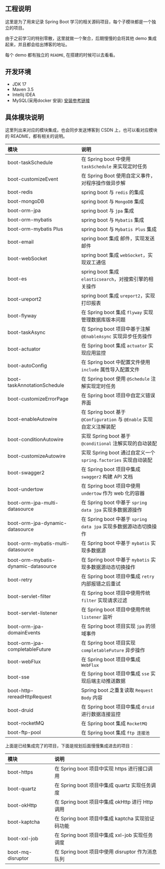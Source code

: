 ## 工程说明

这里是为了用来记录 Spring Boot 学习的相关源码项目，每个子模块都是一个独立的项目。

由于之前学习的特别零散，这里就做一个聚合，后期慢慢的会将其他 demo 集成起来，并且都会给出博客的地址。

每个 demo 都有独立的 `README`, 在搭建的时候可以去看看。

## 开发环境

- JDK 17
- Maven 3.5 
- Intellij IDEA
- MySQL(采用docker 安装) [安装参考链接](https://blog.csdn.net/qq_18948359/article/details/125486934?spm=1001.2014.3001.5502)

## 具体模块说明

这里列出来对应的模块集成，也会同步发送博客到 CSDN 上，也可以看对应模块的 README，都有相关的说明。

| 模块                                  | 说明                                                      |
|:------------------------------------|:--------------------------------------------------------|
| boot-taskSchedule                   | 在 Spring boot 中使用 `taskSchedule` 来实现定时任务                |
| boot-customizeEvent                 | 在 Spring Boot 使用自定义事件，对程序操作做异步解                         |
| boot-redis                          | spring boot 与 `redis` 的集成                               |
| boot-mongoDB                        | spring boot 与 `MongoDB` 集成                              |
| boot-orm-jpa                        | spring boot 与 `jpa` 集成                                  |
| boot-orm-mybatis                    | spring boot 与 `Mybatis` 集成                              |
| boot-orm-mybatis Plus               | spring boot 与 `Mybatis Plus` 集成                         |
| boot-email                          | spring boot 集成 邮件，实现发送邮件                                |
| boot-webSocket                      | spring boot 集成 `webSocket`，实现双工通信                       |
| boot-es                             | spring boot 集成 `elasticsearch`，对搜索引擎的相关操作               |
| boot-ureport2                       | spring boot 集成 `ureport2`，实现打印报表                        |
| boot-flyway                         | 在 Spring boot 集成 `flyway` 实现管理数据库版本问题                   |
| boot-taskAsync                      | 在 Spring boot 项目中基于注解 `@EnableAsync` 实现异步任务操作           |
| boot-actuator                       | 在 Spring boot 集成 `actuator` 实现应用监控                      |
| boot-autoConfig                     | 在 Spring boot 中配置文件使用 `include` 属性导入配置文件                |
| boot-taskAnnotationSchedule         | 在 Spring boot 使用 `@Schedule` 注解实现定时任务                   |
| boot-customizeErrorPage             | 在 Spring boot 项目中自定义错误界面                                |
| boot-enableAutowire                 | 在 Spring boot 基于 `@Configuration` 与 `@Enable` 实现自定义注解装配 |
| boot-conditionAutowire              | 实现 Spring boot 基于 `@conditional` 注解实现的自动装配              |
| boot-customizeAutowire              | 实现 Spring boot 通过自定义一个 `spring.factories`  实现自动装配       |
| boot-swagger2                       | 在 Spring boot 项目中集成 `swagger2` 构建 API 文档                |
| boot-undertow                       | 在 Spring boot 项目中使用 `undertow` 作为 web 化的容器              |
| boot-orm-jpa-multi-datasource       | 在 Spring boot 中基于 `spring data jpa` 实现多数据源操作            |
| boot-orm-jpa-dynamic-datasource     | 在 Spring boot 中基于 `spring data jpa` 实现多数据源动态切换操作        |
| boot-orm-mybatis-multi-datasource   | 在 Spring boot 中基于 `mybatis` 实现多数据源                      |
| boot-orm-mybatis-dynamic-datasource | 在 Spring boot 中基于 `mybatis` 实现多数据源动态切换操作                |
| boot-retry                          | 在 Spring boot 项目中集成 `retry` 内部报错之后重试                    |
| boot-servlet-filter                 | 在 Spring boot 项目中使用传统 `filter` 实现请求过滤                   |
| boot-servlet-listener               | 在 Spring boot 项目中使用传统 `listener` 监听                     |
| boot-orm-jpa-domainEvents           | 在 Spring boot 项目实现 `jpa` 的领域事件                          |
| boot-orm-jpa-completableFuture      | 在 Spring boot 项目实现 `completableFuture` 异步操作             |
| boot-webFlux                        | 在 Spring boot 项目中集成 `WebFlux`                           |
| boot-sse                            | 在 Spring boot 项目中集成 `sse` 实现后端主动推送数据                    |
| boot-http-rereadHttpRequest         | Spring boot 之重复读取 `Request Body` 内容                     |
| boot-druid                          | 在 Spring boot 项目中集成 `druid` 进行数据连接监控                    |
| boot-rocketMQ                       | 在 Spring boot 集成 `RocketMQ`                             |
| boot-ftp-pool                       | 在 Spring boot 集成 `ftp 连接池`                              |



上面是已经集成完了的项目，下面是规划后面慢慢集成进去的项目：

| 模块                      | 说明                                        |
|:------------------------|:------------------------------------------|
| boot-https              | 在 Spring boot 项目中实现 https 进行接口调用          |
| boot-quartz             | 在 Spring boot 项目中集成 quartz 实现任务调度         |
| boot-okHttp             | 在 Spring boot 项目中集成 okHttp 进行 Http 调用     |
| boot-kaptcha            | 在 Spring boot 项目中集成 kaptcha 实现验证码功能       |
| boot-xxl-job            | 在 Spring boot 项目中集成 xxl-job 实现任务调度        |
| boot-mq-disruptor       | 在 Spring boot 项目中使用 disruptor 作为消息队列      |
